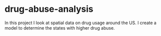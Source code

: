 # drug-abuse-analysis
In this project I look at spatial data on drug usage around the US. I create a model to determine the states with higher drug abuse.
